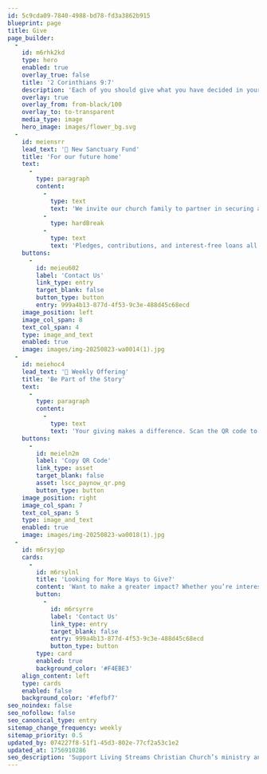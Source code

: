 ```yaml
---
id: 5c9cda09-7840-4988-bd78-fd3a3862b915
blueprint: page
title: Give
page_builder:
  -
    id: m6rhk2kd
    type: hero
    enabled: true
    overlay_true: false
    title: '2 Corinthians 9:7'
    description: 'Each of you should give what you have decided in your heart to give, not reluctantly or under compulsion, for God loves a cheerful giver.'
    overlay: true
    overlay_from: from-black/100
    overlay_to: to-transparent
    media_type: image
    hero_image: images/flower_bg.svg
  -
    id: meiensrr
    lead_text: '🏡 New Sanctuary Fund'
    title: 'For our future home'
    text:
      -
        type: paragraph
        content:
          -
            type: text
            text: 'We invite our church family to partner in securing a new home for LSCC.'
          -
            type: hardBreak
          -
            type: text
            text: 'Pledges, contributions, and interest-free loans all bring us closer to a place for worship and community.'
    buttons:
      -
        id: meieu602
        label: 'Contact Us'
        link_type: entry
        target_blank: false
        button_type: button
        entry: 999a4b13-877d-4f53-9c3e-488d45c68ecd
    image_position: left
    image_col_span: 8
    text_col_span: 4
    type: image_and_text
    enabled: true
    image: images/img-20250823-wa0014(1).jpg
  -
    id: meiehoc4
    lead_text: '🌱 Weekly Offering'
    title: 'Be Part of the Story'
    text:
      -
        type: paragraph
        content:
          -
            type: text
            text: 'Your giving makes a difference. Scan the QR code to support and help us make church a place that feels like home for everyone.'
    buttons:
      -
        id: meieln2m
        label: 'Copy QR Code'
        link_type: asset
        target_blank: false
        asset: lscc_paynow_qr.png
        button_type: button
    image_position: right
    image_col_span: 7
    text_col_span: 5
    type: image_and_text
    enabled: true
    image: images/img-20250823-wa0018(1).jpg
  -
    id: m6rsyjqp
    cards:
      -
        id: m6rsylnl
        title: 'Looking for More Ways to Give?'
        content: 'Want to make a greater impact? Whether you’re interested in recurring giving, special offerings, or other ways to support our ministry, we’d love to connect with you.'
        button:
          -
            id: m6rsyrre
            label: 'Contact Us'
            link_type: entry
            target_blank: false
            entry: 999a4b13-877d-4f53-9c3e-488d45c68ecd
            button_type: button
        type: card
        enabled: true
        background_color: '#F4EBE3'
    align_content: left
    type: cards
    enabled: false
    background_color: '#fefbf7'
seo_noindex: false
seo_nofollow: false
seo_canonical_type: entry
sitemap_change_frequency: weekly
sitemap_priority: 0.5
updated_by: 074227f8-51f1-45d3-802e-77cf2a53c1e2
updated_at: 1756910286
seo_description: 'Support Living Streams Christian Church’s ministry and mission with your generous giving. Discover ways to contribute and make a greater impact today.'
---
```

